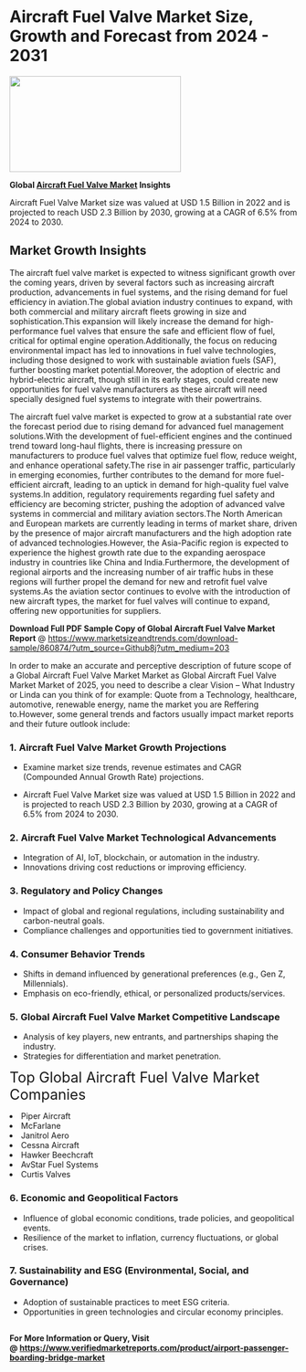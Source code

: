 <H1>Aircraft Fuel Valve Market Size, Growth and Forecast from 2024 - 2031</H1><img class="aligncenter size-medium wp-image-584254" src="https://thirdeyenews.in/wp-content/uploads/2024/09/Global-Market-Research-300x168.jpeg" alt="" width="300" height="168" /><p><strong>Global&nbsp;<a href="https://www.marketsizeandtrends.com/download-sample/860874/?utm_source=Github8j?utm_medium=203">Aircraft Fuel Valve Market</a> Insights</strong></p><p>Aircraft Fuel Valve Market size was valued at USD 1.5 Billion in 2022 and is projected to reach USD 2.3 Billion by 2030, growing at a CAGR of 6.5% from 2024 to 2030.</p><p><h2>Market Growth Insights</h2> <p>The aircraft fuel valve market is expected to witness significant growth over the coming years, driven by several factors such as increasing aircraft production, advancements in fuel systems, and the rising demand for fuel efficiency in aviation.The global aviation industry continues to expand, with both commercial and military aircraft fleets growing in size and sophistication.This expansion will likely increase the demand for high-performance fuel valves that ensure the safe and efficient flow of fuel, critical for optimal engine operation.Additionally, the focus on reducing environmental impact has led to innovations in fuel valve technologies, including those designed to work with sustainable aviation fuels (SAF), further boosting market potential.Moreover, the adoption of electric and hybrid-electric aircraft, though still in its early stages, could create new opportunities for fuel valve manufacturers as these aircraft will need specially designed fuel systems to integrate with their powertrains.</p> <p>The aircraft fuel valve market is expected to grow at a substantial rate over the forecast period due to rising demand for advanced fuel management solutions.With the development of fuel-efficient engines and the continued trend toward long-haul flights, there is increasing pressure on manufacturers to produce fuel valves that optimize fuel flow, reduce weight, and enhance operational safety.The rise in air passenger traffic, particularly in emerging economies, further contributes to the demand for more fuel-efficient aircraft, leading to an uptick in demand for high-quality fuel valve systems.In addition, regulatory requirements regarding fuel safety and efficiency are becoming stricter, pushing the adoption of advanced valve systems in commercial and military aviation sectors.The North American and European markets are currently leading in terms of market share, driven by the presence of major aircraft manufacturers and the high adoption rate of advanced technologies.However, the Asia-Pacific region is expected to experience the highest growth rate due to the expanding aerospace industry in countries like China and India.Furthermore, the development of regional airports and the increasing number of air traffic hubs in these regions will further propel the demand for new and retrofit fuel valve systems.As the aviation sector continues to evolve with the introduction of new aircraft types, the market for fuel valves will continue to expand, offering new opportunities for suppliers.<p><span class=""><strong>Download Full PDF Sample Copy of Global Aircraft Fuel Valve Market Report</strong> @ <a href="https://www.marketsizeandtrends.com/download-sample/860874/?utm_source=Github8j?utm_medium=203" target="_blank">https://www.marketsizeandtrends.com/download-sample/860874/?utm_source=Github8j?utm_medium=203</a></span></p><p>In order to make an accurate and perceptive description of future scope of a Global&nbsp;Aircraft Fuel Valve Market Market as Global&nbsp;Aircraft Fuel Valve Market Market of 2025, you need to describe a clear Vision &ndash; What Industry or Linda can you think of for example: Quote from a Technology, healthcare, automotive, renewable energy, name the market you are Reffering to.However, some general trends and factors usually impact market reports and their future outlook include:</p><h3>1.&nbsp;<strong>Aircraft Fuel Valve Market Growth Projections</strong></h3><ul><li>Examine market size trends, revenue estimates and CAGR (Compounded Annual Growth Rate) projections.</li><li><p>Aircraft Fuel Valve Market size was valued at USD 1.5 Billion in 2022 and is projected to reach USD 2.3 Billion by 2030, growing at a CAGR of 6.5% from 2024 to 2030.</p></li></ul><h3>2.&nbsp;<strong>Aircraft Fuel Valve Market Technological Advancements</strong></h3><ul><li>Integration of AI, IoT, blockchain, or automation in the industry.</li><li>Innovations driving cost reductions or improving efficiency.</li></ul><h3>3.&nbsp;<strong>Regulatory and Policy Changes</strong></h3><ul><li>Impact of global and regional regulations, including sustainability and carbon-neutral goals.</li><li>Compliance challenges and opportunities tied to government initiatives.</li></ul><h3>4.&nbsp;<strong>Consumer Behavior Trends</strong></h3><ul><li>Shifts in demand influenced by generational preferences (e.g., Gen Z, Millennials).</li><li>Emphasis on eco-friendly, ethical, or personalized products/services.</li></ul><h3>5.&nbsp;<strong>Global Aircraft Fuel Valve Market Competitive Landscape</strong></h3><ul><li>Analysis of key players, new entrants, and partnerships shaping the industry.</li><li>Strategies for differentiation and market penetration.</li></ul><p data-pm-slice="1 1 []"><span style="color: inherit; font-family: inherit; font-size: 25px;">Top Global Aircraft Fuel Valve Market Companies</span></p><div class="" data-test-id=""><p><li>Piper Aircraft</li><li> McFarlane</li><li> Janitrol Aero</li><li> Cessna Aircraft</li><li> Hawker Beechcraft</li><li> AvStar Fuel Systems</li><li> Curtis Valves</li></p></div><h3>6.&nbsp;<strong>Economic and Geopolitical Factors</strong></h3><ul><li>Influence of global economic conditions, trade policies, and geopolitical events.</li><li>Resilience of the market to inflation, currency fluctuations, or global crises.</li></ul><h3>7.&nbsp;<strong>Sustainability and ESG (Environmental, Social, and Governance)</strong></h3><ul><li>Adoption of sustainable practices to meet ESG criteria.</li><li>Opportunities in green technologies and circular economy principles.</li></ul><h2><strong style="font-size: 14px;">For More Information or Query, Visit @&nbsp;</strong><a style="background-color: #ffffff; font-size: 14px;" href="https://www.marketsizeandtrends.com/report/aircraft-fuel-valve-market/" target="_blank">https://www.verifiedmarketreports.com/product/airport-passenger-boarding-bridge-market</a></h2>
